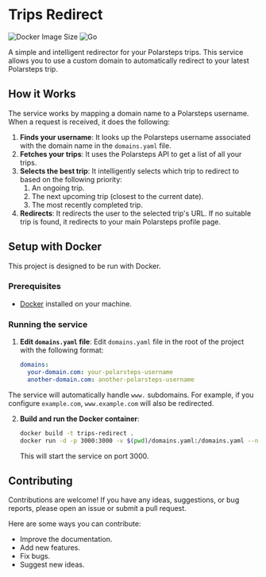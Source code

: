 # Trips Redirect

![Docker Image Size](https://img.shields.io/endpoint?url=https://raw.githubusercontent.com/thomasorgeval/trips-redirect/main/docker-size.json)
![Go](https://img.shields.io/badge/Go-00ADD8?style=flat&logo=go&logoColor=white)

A simple and intelligent redirector for your Polarsteps trips. This service allows you to use a custom domain to automatically redirect to your latest Polarsteps trip.

## How it Works

The service works by mapping a domain name to a Polarsteps username. When a request is received, it does the following:

1.  **Finds your username**: It looks up the Polarsteps username associated with the domain name in the `domains.yaml` file.
2.  **Fetches your trips**: It uses the Polarsteps API to get a list of all your trips.
3.  **Selects the best trip**: It intelligently selects which trip to redirect to based on the following priority:
    1.  An ongoing trip.
    2.  The next upcoming trip (closest to the current date).
    3.  The most recently completed trip.
4.  **Redirects**: It redirects the user to the selected trip's URL. If no suitable trip is found, it redirects to your main Polarsteps profile page.

## Setup with Docker

This project is designed to be run with Docker.

### Prerequisites

*   [Docker](https://www.docker.com/get-started) installed on your machine.

### Running the service

1.  **Edit `domains.yaml` file**:
    Edit `domains.yaml` file in the root of the project with the following format:

    ```yaml
    domains:
      your-domain.com: your-polarsteps-username
      another-domain.com: another-polarsteps-username
    ```
The service will automatically handle `www.` subdomains. For example, if you configure `example.com`, `www.example.com` will also be redirected.

2.  **Build and run the Docker container**:

    ```bash
    docker build -t trips-redirect .
    docker run -d -p 3000:3000 -v $(pwd)/domains.yaml:/domains.yaml --name trips-redirect trips-redirect
    ```

    This will start the service on port 3000.

## Contributing

Contributions are welcome! If you have any ideas, suggestions, or bug reports, please open an issue or submit a pull request.

Here are some ways you can contribute:

*   Improve the documentation.
*   Add new features.
*   Fix bugs.
*   Suggest new ideas.
